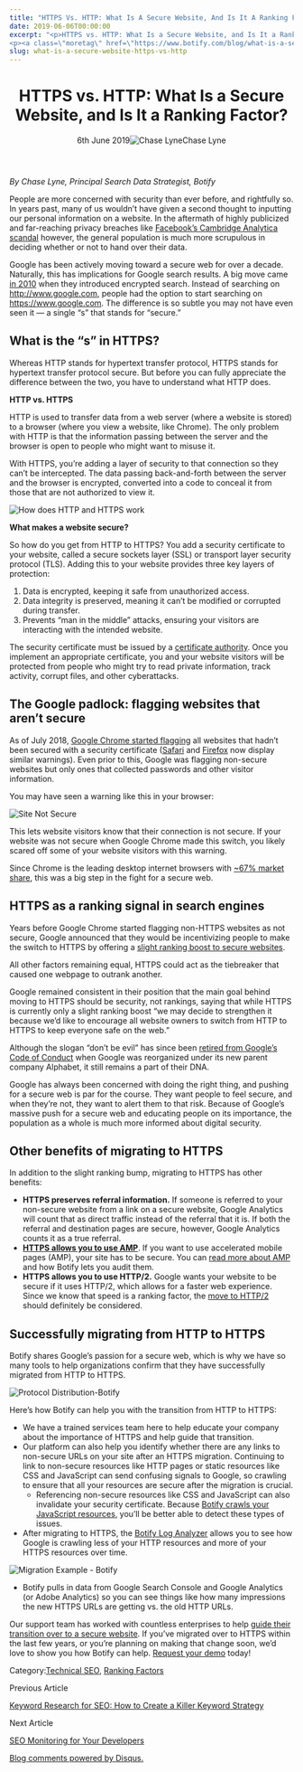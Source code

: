```yaml
---
title: "HTTPS Vs. HTTP: What Is A Secure Website, And Is It A Ranking Factor?"
date: 2019-06-06T00:00:00
excerpt: "<p>HTTPS vs. HTTP: What Is a Secure Website, and Is It a Ranking Factor? 6th June 2019Chase Lyne By Chase Lyne, Principal Search Data Strategist, Botify People are more concerned with security than ever before, and rightfully so. In years past, many of us wouldn&#8217;t have given a second thought to inputting our personal information&hellip; </p>
<p><a class=\"moretag\" href=\"https://www.botify.com/blog/what-is-a-secure-website-https-vs-http\">Read the full article</a></p>"
slug: what-is-a-secure-website-https-vs-http
---
```


<header class="text-center">
<h1 class="font-internacional font-regular normal text-header-one leading-header-one text-typography-accent-2">HTTPS vs. HTTP: What Is a Secure Website, and Is It a Ranking Factor?</h1>
<div class="flex items-center justify-center my-3"><span class="mr-1 font-internacional font-regular normal text-base leading-none text-typography-primary-lighter">6th June 2019</span><img decoding="async" alt="Chase Lyne" class="rounded-full w-10 h-10" src="//images.ctfassets.net/tp56mevc46jo/5xVbR5rPGgSjkgMss42O64/45f7e40ec36acf611eda1a05c253cd1c/Chase_Lyne_Headshot.jpg"><span class="ml-1 font-internacional font-regular normal text-base leading-none text-typography-primary">Chase Lyne</span></div>
</header>
<p><span class="font-roboto font-regular normal text-base leading-none Markdown__Container"></span></p>
<p><em>By Chase Lyne, Principal Search Data Strategist, Botify</em></p>
<p>People are more concerned with security than ever before, and rightfully so. In years past, many of us wouldn&#8217;t have given a second thought to inputting our personal information on a website. In the aftermath of highly publicized and far-reaching privacy breaches like <a href="https://www.nytimes.com/2018/03/19/technology/facebook-cambridge-analytica-explained.html" target="_blank" rel="noopener noreferrer">Facebook&#8217;s Cambridge Analytica scandal</a> however, the general population is much more scrupulous in deciding whether or not to hand over their data.</p>
<p>Google has been actively moving toward a secure web for over a decade. Naturally, this has implications for Google search results. A big move came <a href="https://googleblog.blogspot.com/2010/05/search-more-securely-with-encrypted.html" target="_blank" rel="noopener noreferrer">in 2010</a> when they introduced encrypted search. Instead of searching on <a href="http://www.google.com">http://www.google.com</a>, people had the option to start searching on <a href="https://www.google.com">https://www.google.com</a>. The difference is so subtle you may not have even seen it — a single &#8220;s&#8221; that stands for &#8220;secure.&#8221;</p>
<h2 id="what-is-the-s-in-https-">What is the &#8220;s&#8221; in HTTPS?</h2>
<p>Whereas HTTP stands for hypertext transfer protocol, HTTPS stands for hypertext transfer protocol secure. But before you can fully appreciate the difference between the two, you have to understand what HTTP does.</p>
<p><strong>HTTP vs. HTTPS</strong></p>
<p>HTTP is used to transfer data from a web server (where a website is stored) to a browser (where you view a website, like Chrome). The only problem with HTTP is that the information passing between the server and the browser is open to people who might want to misuse it.</p>
<p>With HTTPS, you&#8217;re adding a layer of security to that connection so they can&#8217;t be intercepted. The data passing back-and-forth between the server and the browser is encrypted, converted into a code to conceal it from those that are not authorized to view it.</p>
<p><img decoding="async" alt="How does HTTP and HTTPS work" src="//images.ctfassets.net/tp56mevc46jo/7dMltzzABnH8wZ8ymHftPZ/49bb33a5caaf3ea3a14f5a668f7203a0/How_does_HTTP_and_HTTPS_work.png"></p>
<p><strong>What makes a website secure?</strong></p>
<p>So how do you get from HTTP to HTTPS? You add a security certificate to your website, called a secure sockets layer (SSL) or transport layer security protocol (TLS). Adding this to your website provides three key layers of protection:</p>
<ol>
<li>Data is encrypted, keeping it safe from unauthorized access.</li>
<li>Data integrity is preserved, meaning it can&#8217;t be modified or corrupted during transfer.</li>
<li>Prevents &#8220;man in the middle&#8221; attacks, ensuring your visitors are interacting with the intended website.</li>
</ol>
<p>The security certificate must be issued by a <a href="https://en.wikipedia.org/wiki/Certificate_Authority" target="_blank" rel="noopener noreferrer">certificate authority</a>. Once you implement an appropriate certificate, you and your website visitors will be protected from people who might try to read private information, track activity, corrupt files, and other cyberattacks.</p>
<h2 id="the-google-padlock-flagging-websites-that-aren-t-secure">The Google padlock: flagging websites that aren&#8217;t secure</h2>
<p>As of July 2018, <a href="https://www.blog.google/products/chrome/milestone-chrome-security-marking-http-not-secure/" target="_blank" rel="noopener noreferrer">Google Chrome started flagging</a> all websites that hadn&#8217;t been secured with a security certificate (<a href="https://support.apple.com/en-us/HT208672" target="_blank" rel="noopener noreferrer">Safari</a> and <a href="https://support.mozilla.org/en-US/kb/what-does-your-connection-is-not-secure-mean" target="_blank" rel="noopener noreferrer">Firefox</a> now display similar warnings). Even prior to this, Google was flagging non-secure websites but only ones that collected passwords and other visitor information.</p>
<p>You may have seen a warning like this in your browser:</p>
<p><img decoding="async" alt="Site Not Secure" src="//images.ctfassets.net/tp56mevc46jo/7AU60S0qZdrJMdUeN5PEPX/3f03119e7f2709e6cff4f170e1e54dd5/Site_Not_Secure.png"></p>
<p>This lets website visitors know that their connection is not secure. If your website was not secure when Google Chrome made this switch, you likely scared off some of your website visitors with this warning.</p>
<p>Since Chrome is the leading desktop internet browsers with <a href="https://www.statista.com/statistics/544400/market-share-of-internet-browsers-desktop/" target="_blank" rel="noopener noreferrer">~67% market share</a>, this was a big step in the fight for a secure web.</p>
<h2 id="https-as-a-ranking-signal-in-search-engines">HTTPS as a ranking signal in search engines</h2>
<p>Years before Google Chrome started flagging non-HTTPS websites as not secure, Google announced that they would be incentivizing people to make the switch to HTTPS by offering a <a href="https://webmasters.googleblog.com/2014/08/https-as-ranking-signal.html" target="_blank" rel="noopener noreferrer">slight ranking boost to secure websites</a>.</p>
<p>All other factors remaining equal, HTTPS could act as the tiebreaker that caused one webpage to outrank another.</p>
<p>Google remained consistent in their position that the main goal behind moving to HTTPS should be security, not rankings, saying that while HTTPS is currently only a slight ranking boost &#8220;we may decide to strengthen it because we&#8217;d like to encourage all website owners to switch from HTTP to HTTPS to keep everyone safe on the web.&#8221;</p>
<p>Although the slogan &#8220;don&#8217;t be evil&#8221; has since been <a href="https://gizmodo.com/google-removes-nearly-all-mentions-of-dont-be-evil-from-1826153393" target="_blank" rel="noopener noreferrer">retired from Google&#8217;s Code of Conduct</a> when Google was reorganized under its new parent company Alphabet, it still remains a part of their DNA.</p>
<p>Google has always been concerned with doing the right thing, and pushing for a secure web is par for the course. They want people to feel secure, and when they&#8217;re not, they want to alert them to that risk. Because of Google&#8217;s massive push for a secure web and educating people on its importance, the population as a whole is much more informed about digital security.</p>
<h2 id="other-benefits-of-migrating-to-https">Other benefits of migrating to HTTPS</h2>
<p>In addition to the slight ranking bump, migrating to HTTPS has other benefits:</p>
<ul>
<li><strong>HTTPS preserves referral information.</strong> If someone is referred to your non-secure website from a link on a secure website, Google Analytics will count that as direct traffic instead of the referral that it is. If both the referral and destination pages are secure, however, Google Analytics counts it as a true referral.</li>
<li><a href="https://developers.google.com/amp/cache/overview" style="text-decoration:underlined ;" target="_blank" rel="noopener noreferrer"><strong>HTTPS allows you to use AMP</strong></a>. If you want to use accelerated mobile pages (AMP), your site has to be secure. You can <a href="https://www.botify.com/support/auditing-accelerated-mobile-pages-using-botify/" title="Auditing Accelerated Mobile Pages Using Botify">read more about AMP</a> and how Botify lets you audit them.</li>
<li><strong>HTTPS allows you to use HTTP/2.</strong> Google wants your website to be secure if it uses HTTP/2, which allows for a faster web experience. Since we know that speed is a ranking factor, the <a href="https://searchengineland.com/everyone-moving-http2-236716" target="_blank" rel="noopener noreferrer">move to HTTP/2</a> should definitely be considered.</li>
</ul>
<h2 id="successfully-migrating-from-http-to-https">Successfully migrating from HTTP to HTTPS</h2>
<p>Botify shares Google&#8217;s passion for a secure web, which is why we have so many tools to help organizations confirm that they have successfully migrated from HTTP to HTTPS.</p>
<p><img decoding="async" alt="Protocol Distribution-Botify" src="//images.ctfassets.net/tp56mevc46jo/5twNUYHazku6LrV9mOgA2N/9c23b75550319aabeeee65d50d6edd5f/Protocol_Distribution-Botify.png"></p>
<p>Here&#8217;s how Botify can help you with the transition from HTTP to HTTPS:</p>
<ul>
<li>We have a trained services team here to help educate your company about the importance of HTTPS and help guide that transition.</li>
<li>Our platform can also help you identify whether there are any links to non-secure URLs on your site after an HTTPS migration. Continuing to link to non-secure resources like HTTP pages or static resources like CSS and JavaScript can send confusing signals to Google, so crawling to ensure that all your resources are secure after the migration is crucial.
<ul>
<li>Referencing non-secure resources like CSS and JavaScript can also invalidate your security certificate. Because <a href="https://www.botify.com/blog/breaking-news-botify-announces-javascript-crawl" title="Breaking News Botify Announces Javascript Crawl">Botify crawls your JavaScript resources</a>, you&#8217;ll be better able to detect these types of issues.</li>
</ul>
</li>
<li>After migrating to HTTPS, the <a href="https://www.botify.com/botify-log-analyzer/" title="Botify Log Analyzer">Botify Log Analyzer</a> allows you to see how Google is crawling less of your HTTP resources and more of your HTTPS resources over time.</li>
</ul>
<p><img decoding="async" alt="Migration Example - Botify" src="//images.ctfassets.net/tp56mevc46jo/3XcT2mNE9sSGivFxmxLoe9/eaf0ab290e912863a28e74623e4be6bc/Migration_Example_-_Botify.png"></p>
<ul>
<li>Botify pulls in data from Google Search Console and Google Analytics (or Adobe Analytics) so you can see things like how many impressions the new HTTPS URLs are getting vs. the old HTTP URLs.</li>
</ul>
<p>Our support team has worked with countless enterprises to help <a href="https://www.botify.com/blog/plan-verify-and-monitor-your-https-migration-in-botify" title="Plan Verify and Monitor Your HTTPS Migration in Botify">guide their transition over to a secure website</a>. If you&#8217;ve migrated over to HTTPS within the last few years, or you&#8217;re planning on making that change soon, we&#8217;d love to show you how Botify can help. <a href="https://ww2.botify.com/book-demo-suite/" title="Book a Demo of Botify">Request your demo</a> today!</p>
<div class="tags leading-big border-t border-b border-brand-quaternary-lighter mt-4"><span class="mr-1 font-roboto font-regular normal text-base leading-none">Category:</span><span><a class="uppercase text-typography-accent-1" href="/solutions/tech-seo">Technical SEO</a><span>, </span></span><span><a class="uppercase text-typography-accent-1" href="/platform/botify-analytics/realkeywords">Ranking Factors</a></span></div>
<footer class="flex justify-center my-5 mx-5">
<div class="mr-1 w-1/2 text-right">
<p><span class="font-internacional font-regular normal text-base leading-none text-typography-primary">Previous Article</span></p>
<p><a class="inline-block mt-2" href="/blog/keyword-research-for-seo-how-to-create-a-killer-keyword-strategy"><span class="font-roboto font-regular normal text-base leading-none text-typography-accent-4">Keyword Research for SEO: How to Create a Killer Keyword Strategy</span></a></p>
</div>
<div class="ml-1 w-1/2">
<p><span class="font-internacional font-regular normal text-base leading-none text-typography-primary">Next Article</span></p>
<p><a class="inline-block mt-2" href="/blog/seo-monitoring-for-your-developers"><span class="font-roboto font-regular normal text-base leading-none text-typography-accent-4">SEO Monitoring for Your Developers </span></a></p>
</div>
</footer>
<div shortname="botify" title="HTTPS vs. HTTP: What Is a Secure Website, and Is It a Ranking Factor?" url="https://www.botify.com/blog/what-is-a-secure-website-https-vs-http">
<div id="disqus_thread_old"></div>
<p><a class="dsq-brlink" href="http://disqus.com">Blog comments powered by <span class="logo-disqus">Disqus</span>.</a></p>
</div>
